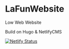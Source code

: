 # LaFunWebsite

Low Web Website

Build on Hugo & NetlifyCMS

[![Netlify Status](https://api.netlify.com/api/v1/badges/9f24819e-db4a-4f34-b45e-49b24b4ca20d/deploy-status)](https://app.netlify.com/sites/lafun/deploys)
